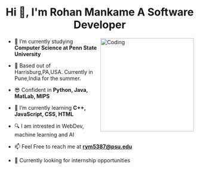 <h1 align="center">Hi 👋, I'm Rohan Mankame A Software Developer</h1>
<img align="right" alt="Coding" width="250" src="https://media.tenor.com/I3RjM4xQO0kAAAAi/monitors-typing.gif">

- 🔭 I’m currently studying **Computer Science at Penn State University**

- 📍 Based out of Harrisburg,PA,USA. Currently in Pune,India for the summer.

- 😎 Confident in **Python, Java, MatLab, MIPS** 

- 🌱 I’m currently learning **C++, JavaScript, CSS, HTML**

- 🔍 I am intrested in WebDev, machine learning and AI  

- 📫 Feel Free to reach me at **rym5387@psu.edu**

- 💫 Currently looking for internship opportunities


<p align="center">

